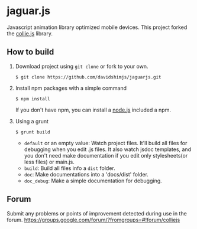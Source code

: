 jaguar.js
========

Javascript animation library optimized mobile devices. This project forked the [collie.js](http://jindo.dev.naver.com/collie) library.

How to build
---
1. Download project using `git clone` or fork to your own.
    ```
    $ git clone https://github.com/davidshimjs/jaguarjs.git
    ```

2. Install npm packages with a simple command
    ```
    $ npm install
    ```
    If you don't have npm, you can install a [node.js](http://nodejs.org) included a npm.

3. Using a grunt

    ```
    $ grunt build
    ```
    - `default` or an empty value: Watch project files. It'll build all files for debugging when you edit .js files. It also watch jsdoc templates, and you don't need make documentation if you edit only stylesheets(or less files) or main.js.
    - `build`: Build all files info a `dist` folder.
    - `doc`: Make documentations into a 'docs/dist' folder.
    - `doc_debug`: Make a simple documentation for debugging.
    
Forum
---
Submit any problems or points of improvement detected during use in the forum.
https://groups.google.com/forum/?fromgroups=#!forum/colliejs